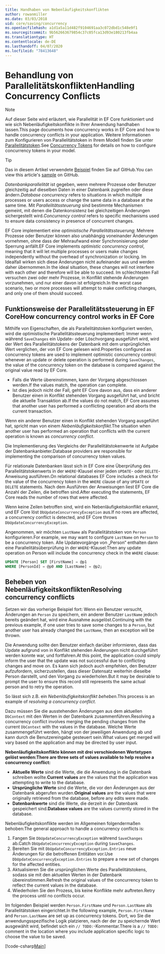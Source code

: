 ```yaml
---
title: Handhaben von Nebenläufigkeitskonflikten
author: rowanmiller
ms.date: 03/03/2018
uid: core/saving/concurrency
ms.openlocfilehash: a1d1a5a11d482f9104691aa3c072dbd1c548e9f1
ms.sourcegitcommit: 9b562663679854c37c05fca13d93e180213fb4aa
ms.translationtype: HT
ms.contentlocale: de-DE
ms.lasthandoff: 04/07/2020
ms.locfileid: "78413648"
---
```

# <a name="handling-concurrency-conflicts"></a><span data-ttu-id="1c90f-102">Behandlung von Parallelitätskonflikten</span><span class="sxs-lookup"><span data-stu-id="1c90f-102">Handling Concurrency Conflicts</span></span>

> [!NOTE]
> <span data-ttu-id="1c90f-103">Auf dieser Seite wird erläutert, wie Parallelität in EF Core funktioniert und wie sich Nebenläufigkeitskonflikte in Ihrer Anwendung handhaben lassen.</span><span class="sxs-lookup"><span data-stu-id="1c90f-103">This page documents how concurrency works in EF Core and how to handle concurrency conflicts in your application.</span></span> <span data-ttu-id="1c90f-104">Weitere Informationen zum Konfigurieren von Parallelitätstoken in Ihrem Modell finden Sie unter [Parallelitätstoken](xref:core/modeling/concurrency).</span><span class="sxs-lookup"><span data-stu-id="1c90f-104">See [Concurrency Tokens](xref:core/modeling/concurrency) for details on how to configure concurrency tokens in your model.</span></span>

> [!TIP]
> <span data-ttu-id="1c90f-105">Das in diesem Artikel verwendete [Beispiel](https://github.com/dotnet/EntityFramework.Docs/tree/master/samples/core/Saving/Concurrency/) finden Sie auf GitHub.</span><span class="sxs-lookup"><span data-stu-id="1c90f-105">You can view this article's [sample](https://github.com/dotnet/EntityFramework.Docs/tree/master/samples/core/Saving/Concurrency/) on GitHub.</span></span>

<span data-ttu-id="1c90f-106">_Datenbankparallelität_ ist gegeben, wenn mehrere Prozesse oder Benutzer gleichzeitig auf dieselben Daten in einer Datenbank zugreifen oder diese ändern.</span><span class="sxs-lookup"><span data-stu-id="1c90f-106">_Database concurrency_ refers to situations in which multiple processes or users access or change the same data in a database at the same time.</span></span> <span data-ttu-id="1c90f-107">Mit _Parallelitätssteuerung_ sind bestimmte Mechanismen gemeint, mit denen die Datenkonsistenz bei gleichzeitigen Änderungen sichergestellt wird.</span><span class="sxs-lookup"><span data-stu-id="1c90f-107">_Concurrency control_ refers to specific mechanisms used to ensure data consistency in presence of concurrent changes.</span></span>

<span data-ttu-id="1c90f-108">EF Core implementiert eine _optimistische Parallelitätssteuerung_: Mehrere Prozesse oder Benutzer können also unabhängig voneinander Änderungen vornehmen, ohne dass der Mehraufwand einer Synchronisierung oder Sperrung anfällt.</span><span class="sxs-lookup"><span data-stu-id="1c90f-108">EF Core implements _optimistic concurrency control_, meaning that it will let multiple processes or users make changes independently without the overhead of synchronization or locking.</span></span> <span data-ttu-id="1c90f-109">Im Idealfall wirken sich diese Änderungen nicht aufeinander aus und werden daher übernommen.</span><span class="sxs-lookup"><span data-stu-id="1c90f-109">In the ideal situation, these changes will not interfere with each other and therefore will be able to succeed.</span></span> <span data-ttu-id="1c90f-110">Im schlechtesten Fall versuchen zwei oder mehr Prozesse, in Konflikt stehende Änderungen vorzunehmen, und nur einer davon ist erfolgreich.</span><span class="sxs-lookup"><span data-stu-id="1c90f-110">In the worst case scenario, two or more processes will attempt to make conflicting changes, and only one of them should succeed.</span></span>

## <a name="how-concurrency-control-works-in-ef-core"></a><span data-ttu-id="1c90f-111">Funktionsweise der Parallelitätssteuerung in EF Core</span><span class="sxs-lookup"><span data-stu-id="1c90f-111">How concurrency control works in EF Core</span></span>

<span data-ttu-id="1c90f-112">Mithilfe von Eigenschaften, die als Parallelitätstoken konfiguriert werden, wird die optimistische Parallelitätssteuerung implementiert: Immer wenn während `SaveChanges` ein Update- oder Löschvorgang ausgeführt wird, wird der Wert des Parallelitätstokens der Datenbank mit dem ursprünglichen Wert verglichen, der von EF Core gelesen wird.</span><span class="sxs-lookup"><span data-stu-id="1c90f-112">Properties configured as concurrency tokens are used to implement optimistic concurrency control: whenever an update or delete operation is performed during `SaveChanges`, the value of the concurrency token on the database is compared against the original value read by EF Core.</span></span>

- <span data-ttu-id="1c90f-113">Falls die Werte übereinstimmen, kann der Vorgang abgeschlossen werden.</span><span class="sxs-lookup"><span data-stu-id="1c90f-113">If the values match, the operation can complete.</span></span>
- <span data-ttu-id="1c90f-114">Ist dies jedoch nicht der Fall, geht EF Core davon aus, dass ein anderer Benutzer einen in Konflikt stehenden Vorgang ausgeführt hat, und bricht die aktuelle Transaktion ab.</span><span class="sxs-lookup"><span data-stu-id="1c90f-114">If the values do not match, EF Core assumes that another user has performed a conflicting operation and aborts the current transaction.</span></span>

<span data-ttu-id="1c90f-115">Wenn ein anderer Benutzer einen in Konflikt stehenden Vorgang ausgeführt hat, spricht man von einem _Nebenläufigkeitskonflikt_.</span><span class="sxs-lookup"><span data-stu-id="1c90f-115">The situation when another user has performed an operation that conflicts with the current operation is known as _concurrency conflict_.</span></span>

<span data-ttu-id="1c90f-116">Die Implementierung des Vergleichs der Parallelitätstokenwerte ist Aufgabe der Datenbankanbieter.</span><span class="sxs-lookup"><span data-stu-id="1c90f-116">Database providers are responsible for implementing the comparison of concurrency token values.</span></span>

<span data-ttu-id="1c90f-117">Für relationale Datenbanken lässt sich in EF Core eine Überprüfung des Parallelitätstokenwerts in der `WHERE`-Klausel einer jeden `UPDATE`- oder `DELETE`-Anweisung ausführen.</span><span class="sxs-lookup"><span data-stu-id="1c90f-117">On relational databases EF Core includes a check for the value of the concurrency token in the `WHERE` clause of any `UPDATE` or `DELETE` statements.</span></span> <span data-ttu-id="1c90f-118">Nach dem Ausführen der Anweisungen liest EF Core die Anzahl der Zeilen, die betroffen sind.</span><span class="sxs-lookup"><span data-stu-id="1c90f-118">After executing the statements, EF Core reads the number of rows that were affected.</span></span>

<span data-ttu-id="1c90f-119">Wenn keine Zeilen betroffen sind, wird ein Nebenläufigkeitskonflikt erkannt, und EF Core löst `DbUpdateConcurrencyException` aus.</span><span class="sxs-lookup"><span data-stu-id="1c90f-119">If no rows are affected, a concurrency conflict is detected, and EF Core throws `DbUpdateConcurrencyException`.</span></span>

<span data-ttu-id="1c90f-120">Angenommen, wir möchten `LastName` als Parallelitätstoken von `Person` konfigurieren.</span><span class="sxs-lookup"><span data-stu-id="1c90f-120">For example, we may want to configure `LastName` on `Person` to be a concurrency token.</span></span> <span data-ttu-id="1c90f-121">Alle Updatevorgänge von „Person“ enthalten dann eine Parallelitätsüberprüfung in der `WHERE`-Klausel:</span><span class="sxs-lookup"><span data-stu-id="1c90f-121">Then any update operation on Person will include the concurrency check in the `WHERE` clause:</span></span>

``` sql
UPDATE [Person] SET [FirstName] = @p1
WHERE [PersonId] = @p0 AND [LastName] = @p2;
```

## <a name="resolving-concurrency-conflicts"></a><span data-ttu-id="1c90f-122">Beheben von Nebenläufigkeitskonflikten</span><span class="sxs-lookup"><span data-stu-id="1c90f-122">Resolving concurrency conflicts</span></span>

<span data-ttu-id="1c90f-123">Setzen wir das vorherige Beispiel fort: Wenn ein Benutzer versucht, Änderungen an `Person` zu speichern, ein anderer Benutzer `LastName` jedoch bereits geändert hat, wird eine Ausnahme ausgelöst.</span><span class="sxs-lookup"><span data-stu-id="1c90f-123">Continuing with the previous example, if one user tries to save some changes to a `Person`, but another user has already changed the `LastName`, then an exception will be thrown.</span></span>

<span data-ttu-id="1c90f-124">Die Anwendung sollte den Benutzer einfach darüber informieren, dass das Update aufgrund von in Konflikt stehenden Änderungen nicht durchgeführt werden konnte war, und fortfahren.</span><span class="sxs-lookup"><span data-stu-id="1c90f-124">At this point, the application could simply inform the user that the update was not successful due to conflicting changes and move on.</span></span> <span data-ttu-id="1c90f-125">Es kann sich jedoch auch empfehlen, den Benutzer aufzufordern, sicherzustellen, dass dieser Datensatz weiterhin dieselbe Person darstellt, und den Vorgang zu wiederholen.</span><span class="sxs-lookup"><span data-stu-id="1c90f-125">But it may be desirable to prompt the user to ensure this record still represents the same actual person and to retry the operation.</span></span>

<span data-ttu-id="1c90f-126">So lässt sich z.B. ein _Nebenläufigkeitskonflikt beheben_.</span><span class="sxs-lookup"><span data-stu-id="1c90f-126">This process is an example of _resolving a concurrency conflict_.</span></span>

<span data-ttu-id="1c90f-127">Dazu müssen Sie die ausstehenden Änderungen aus dem aktuellen `DbContext` mit den Werten in der Datenbank zusammenführen.</span><span class="sxs-lookup"><span data-stu-id="1c90f-127">Resolving a concurrency conflict involves merging the pending changes from the current `DbContext` with the values in the database.</span></span> <span data-ttu-id="1c90f-128">Welche Werte zusammengeführt werden, hängt von der jeweiligen Anwendung ab und kann durch die Benutzereingabe gesteuert sein.</span><span class="sxs-lookup"><span data-stu-id="1c90f-128">What values get merged will vary based on the application and may be directed by user input.</span></span>

<span data-ttu-id="1c90f-129">**Nebenläufigkeitskonflikte können mit drei verschiedenen Wertetypen gelöst werden:**</span><span class="sxs-lookup"><span data-stu-id="1c90f-129">**There are three sets of values available to help resolve a concurrency conflict:**</span></span>

- <span data-ttu-id="1c90f-130">**Aktuelle Werte** sind die Werte, die die Anwendung in die Datenbank schreiben wollte.</span><span class="sxs-lookup"><span data-stu-id="1c90f-130">**Current values** are the values that the application was attempting to write to the database.</span></span>
- <span data-ttu-id="1c90f-131">**Ursprüngliche Werte** sind die Werte, die vor den Änderungen aus der Datenbank abgerufen wurden.</span><span class="sxs-lookup"><span data-stu-id="1c90f-131">**Original values** are the values that were originally retrieved from the database, before any edits were made.</span></span>
- <span data-ttu-id="1c90f-132">**Datenbankwerte** sind die Werte, die derzeit in der Datenbank gespeichert sind.</span><span class="sxs-lookup"><span data-stu-id="1c90f-132">**Database values** are the values currently stored in the database.</span></span>

<span data-ttu-id="1c90f-133">Nebenläufigkeitskonflikte werden im Allgemeinen folgendermaßen behoben:</span><span class="sxs-lookup"><span data-stu-id="1c90f-133">The general approach to handle a concurrency conflicts is:</span></span>

1. <span data-ttu-id="1c90f-134">Fangen Sie `DbUpdateConcurrencyException` während `SaveChanges` ab.</span><span class="sxs-lookup"><span data-stu-id="1c90f-134">Catch `DbUpdateConcurrencyException` during `SaveChanges`.</span></span>
2. <span data-ttu-id="1c90f-135">Bereiten Sie mit `DbUpdateConcurrencyException.Entries` neue Änderungen für die betroffenen Entitäten vor.</span><span class="sxs-lookup"><span data-stu-id="1c90f-135">Use `DbUpdateConcurrencyException.Entries` to prepare a new set of changes for the affected entities.</span></span>
3. <span data-ttu-id="1c90f-136">Aktualisieren Sie die ursprünglichen Werte des Parallelitätstokens, sodass sie mit den aktuellen Werten in der Datenbank übereinstimmen.</span><span class="sxs-lookup"><span data-stu-id="1c90f-136">Refresh the original values of the concurrency token to reflect the current values in the database.</span></span>
4. <span data-ttu-id="1c90f-137">Wiederholen Sie den Prozess, bis keine Konflikte mehr auftreten.</span><span class="sxs-lookup"><span data-stu-id="1c90f-137">Retry the process until no conflicts occur.</span></span>

<span data-ttu-id="1c90f-138">Im folgenden Beispiel werden `Person.FirstName` und `Person.LastName` als Parallelitätstoken eingerichtet.</span><span class="sxs-lookup"><span data-stu-id="1c90f-138">In the following example, `Person.FirstName` and `Person.LastName` are set up as concurrency tokens.</span></span> <span data-ttu-id="1c90f-139">Dort, wo Sie die anwendungsspezifische Logik platzieren, nach der der zu speichernde Wert ausgewählt wird, befindet sich ein `// TODO:`-Kommentar.</span><span class="sxs-lookup"><span data-stu-id="1c90f-139">There is a `// TODO:` comment in the location where you include application specific logic to choose the value to be saved.</span></span>

[!code-csharp[Main](../../../samples/core/Saving/Concurrency/Sample.cs?name=ConcurrencyHandlingCode&highlight=34-35)]
